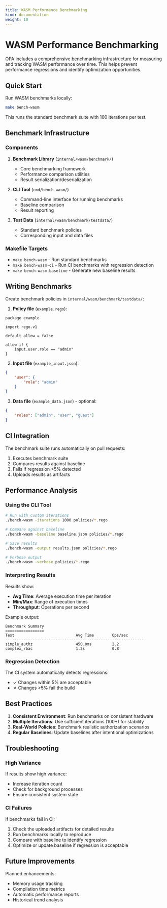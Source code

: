 ```yaml
---
title: WASM Performance Benchmarking
kind: documentation
weight: 10
---
```


# WASM Performance Benchmarking

OPA includes a comprehensive benchmarking infrastructure for measuring and tracking WASM performance over time. This helps prevent performance regressions and identify optimization opportunities.

## Quick Start

Run WASM benchmarks locally:

```bash
make bench-wasm
```

This runs the standard benchmark suite with 100 iterations per test.

## Benchmark Infrastructure

### Components

1. **Benchmark Library** (`internal/wasm/benchmark/`)
   - Core benchmarking framework
   - Performance comparison utilities
   - Result serialization/deserialization

2. **CLI Tool** (`cmd/bench-wasm/`)
   - Command-line interface for running benchmarks
   - Baseline comparison
   - Result reporting

3. **Test Data** (`internal/wasm/benchmark/testdata/`)
   - Standard benchmark policies
   - Corresponding input and data files

### Makefile Targets

- `make bench-wasm` - Run standard benchmarks
- `make bench-wasm-ci` - Run CI benchmarks with regression detection
- `make bench-wasm-baseline` - Generate new baseline results

## Writing Benchmarks

Create benchmark policies in `internal/wasm/benchmark/testdata/`:

1. **Policy file** (`example.rego`):
```rego
package example

import rego.v1

default allow = false

allow if {
    input.user.role == "admin"
}
```

2. **Input file** (`example_input.json`):
```json
{
    "user": {
        "role": "admin"
    }
}
```

3. **Data file** (`example_data.json`) - optional:
```json
{
    "roles": ["admin", "user", "guest"]
}
```

## CI Integration

The benchmark suite runs automatically on pull requests:

1. Executes benchmark suite
2. Compares results against baseline
3. Fails if regression >5% detected
4. Uploads results as artifacts

## Performance Analysis

### Using the CLI Tool

```bash
# Run with custom iterations
./bench-wasm -iterations 1000 policies/*.rego

# Compare against baseline
./bench-wasm -baseline baseline.json policies/*.rego

# Save results
./bench-wasm -output results.json policies/*.rego

# Verbose output
./bench-wasm -verbose policies/*.rego
```

### Interpreting Results

Results show:
- **Avg Time**: Average execution time per iteration
- **Min/Max**: Range of execution times
- **Throughput**: Operations per second

Example output:
```
Benchmark Summary
=================
Test                           Avg Time        Ops/sec
--------------------------------------------------------------
simple_authz                   450.0ms         2.2
complex_rbac                   1.2s            0.8
```

### Regression Detection

The CI system automatically detects regressions:
- ✓ Changes within 5% are acceptable
- ✗ Changes >5% fail the build

## Best Practices

1. **Consistent Environment**: Run benchmarks on consistent hardware
2. **Multiple Iterations**: Use sufficient iterations (100+) for stability
3. **Real-World Policies**: Benchmark realistic authorization scenarios
4. **Regular Baselines**: Update baselines after intentional optimizations

## Troubleshooting

### High Variance

If results show high variance:
- Increase iteration count
- Check for background processes
- Ensure consistent system state

### CI Failures

If benchmarks fail in CI:
1. Check the uploaded artifacts for detailed results
2. Run benchmarks locally to reproduce
3. Compare with baseline to identify regression
4. Optimize or update baseline if regression is acceptable

## Future Improvements

Planned enhancements:
- Memory usage tracking
- Compilation time metrics
- Automatic performance reports
- Historical trend analysis